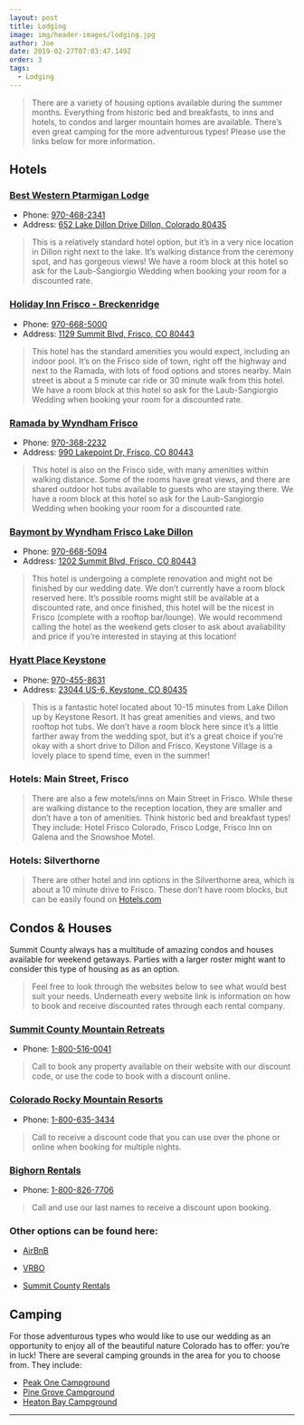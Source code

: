 ```yaml
---
layout: post
title: Lodging
image: img/header-images/lodging.jpg
author: Joe
date: 2019-02-27T07:03:47.149Z
order: 3
tags: 
  - Lodging
---
```


> There are a variety of housing options available during the summer months. Everything from historic bed and breakfasts, to inns and hotels, to condos and larger mountain homes are available. There’s even great camping for the more adventurous types! Please use the links below for more information. 

## Hotels

### <a href="https://www.bestwestern.com/en_US/book/hotels-in-dillon/best-western-ptarmigan-lodge/propertyCode.06098.html" target="_blank">Best Western Ptarmigan Lodge</a> 
 - Phone: <a href="tel:970-468-2341" target="_blank">970-468-2341</a> 
 - Address: <a href="https://www.google.com/maps/place/652+Lake+Dillon+Drive,+Dillon,+CO+80435" target="_blank"> 652 Lake Dillon Drive Dillon, Colorado 80435 </a>

> This is a relatively standard hotel option, but it’s in a very nice location in Dillon right next to the lake. It’s walking distance from the ceremony spot, and has gorgeous views! We have a room block at this hotel so ask for the Laub-Sangiorgio Wedding when booking your room for a discounted rate. 


### <a href="https://www.holidayinn.com/hotels/us/en/frisco/dlnco/hoteldetail" target="_blank">Holiday Inn Frisco - Breckenridge</a> 
 - Phone: <a href="tel:970-668-5000" target="_blank">970-668-5000</a> 
 - Address: <a href="https://www.google.com/maps/place/1129+Summit+Blvd,+Frisco,+CO+80443" target="_blank">1129 Summit Blvd, Frisco, CO 80443</a>

> This hotel has the standard amenities you would expect, including an indoor pool. It’s on the Frisco side of town, right off the highway and next to the Ramada, with lots of food options and stores nearby. Main street is about a 5 minute car ride or 30 minute walk from this hotel. We have a room block at this hotel so ask for the Laub-Sangiorgio Wedding when booking your room for a discounted rate.  


### <a href="https://www.wyndhamhotels.com/ramada/frisco-colorado/ramada-frisco/overview" target="_blank">Ramada by Wyndham Frisco</a> 
 - Phone: <a href="tel:970-368-2232" target="_blank">970-368-2232</a> 
 - Address: <a href="https://www.google.com/maps/place/990+Lakepoint+Dr,+Frisco,+CO+80443" target="_blank">990 Lakepoint Dr, Frisco, CO 80443</a>

> This hotel is also on the Frisco side, with many amenities within walking distance. Some of the rooms have great views, and there are shared outdoor hot tubs available to guests who are staying there. We have a room block at this hotel so ask for the Laub-Sangiorgio Wedding when booking your room for a discounted rate.  


### <a href="https://www.lakedillonlodge.com/" target="_blank">Baymont by Wyndham Frisco Lake Dillon</a> 
 - Phone: <a href="tel:970-668-5094" target="_blank">970-668-5094</a> 
 - Address: <a href="https://www.google.com/maps/place/1202+Summit+Blvd,+Frisco,+CO+80443" target="_blank">1202 Summit Blvd, Frisco, CO 80443</a>

> This hotel is undergoing a complete renovation and might not be finished by our wedding date. We don’t currently have a room block reserved here. It’s possible rooms might still be available at a discounted rate, and once finished, this hotel will be the nicest in Frisco (complete with a rooftop bar/lounge). We would recommend calling the hotel as the weekend gets closer to ask about availability and price if you’re interested in staying at this location!  


### <a href="https://www.hyatt.com/en-US/hotel/colorado/hyatt-place-keystone/denzk" target="_blank">Hyatt Place Keystone</a> 
 - Phone: <a href="tel:970-455-8631" target="_blank">970-455-8631</a> 
 - Address: <a href="https://www.google.com/maps/place/23044+US-6,+Keystone,+CO+80435" target="_blank">23044 US-6, Keystone, CO 80435</a>

> This is a fantastic hotel located about 10-15 minutes from Lake Dillon up by Keystone Resort. It has great amenities and views, and two rooftop hot tubs. We don’t have a room block here since it’s a little farther away from the wedding spot, but it’s a great choice if you’re okay with a short drive to Dillon and Frisco. Keystone Village is a lovely place to spend time, even in the summer!  
<!------->
<h3 class="other-hotels">Hotels: Main Street, Frisco</h3>

> There are also a few motels/inns on Main Street in Frisco. While these are walking distance to the reception location, they are smaller and don’t have a ton of amenities. Think historic bed and breakfast types! They include: Hotel Frisco Colorado, Frisco Lodge, Frisco Inn on Galena and the Snowshoe Motel.

<h3 class="other-hotels">Hotels: Silverthorne</h3>

> There are other hotel and inn options in the Silverthorne area, which is about a 10 minute drive to Frisco. These don’t have room blocks, but can be easily found on <a href="https://www.hotels.com/search.do?resolved-location=CITY%3A1484403%3AUNKNOWN%3AUNKNOWN&destination-id=1484403&q-destination=Silverthorne,%20Colorado,%20United%20States%20of%20America&q-check-in=2019-08-15&q-check-out=2019-08-18&q-rooms=1&q-room-0-adults=2&q-room-0-children=0" target="_blank">Hotels.com</a>
 

## Condos & Houses

Summit County always has a multitude of amazing condos and houses available for weekend getaways. Parties with a larger roster might want to consider this type of housing as as an option.
>Feel free to look through the websites below to see what would best suit your needs. Underneath every website link is information on how to book and receive discounted rates through each rental company. 


### <a href="https://scmountainretreats.com/" target="_blank">Summit County Mountain Retreats</a>  
 - Phone: <a href="tel:1-800-516-0041" target="_blank">1-800-516-0041</a> 
 
> Call to book any property available on their website with our discount code, or use the code to book with a discount online.  

### <a href="https://www.coloradormr.com/" target="_blank">Colorado Rocky Mountain Resorts</a>  
 - Phone: <a href="tel:1-800-635-3434" target="_blank">1-800-635-3434</a> 
 
> Call to receive a discount code that you can use over the phone or online when booking for multiple nights.   

### <a href="https://bighornrentals.com/frisco-lodging" target="_blank">Bighorn Rentals</a>  
 - Phone: <a href="tel:1-800-826-7706" target="_blank">1-800-826-7706</a> 
 
> Call and use our last names to receive a discount upon booking.  

### Other options can be found here:
- <a href="https://www.airbnb.com/s/Frisco--CO--United-States/homes?query=Frisco%2C%20CO%2C%20United%20States&checkin=2019-08-16&checkout=2019-08-18&adults=4&children=0&infants=0&guests=4&place_id=ChIJC2-wVJpeaocRH_fIhqBCLO4&refinement_paths%5B%5D=%2Fhomes&toddlers=0&allow_override%5B%5D=&s_tag=QUw1gZV1" target="_blank">AirBnB</a> 
   <!--todo: add instructions as blockquotes-->
   > 
- <a href="https://www.vrbo.com/results?adultsCount=4&petIncluded=false&q=Frisco%2C%20CO%2C%20USA&from-date=2019-08-16&to-date=2019-08-18" target="_blank">VRBO</a>
   > 
- <a href="https://summitrentals.com/vacation-rentals#fq=%7B!tag%3DRiotSolrWidget%2CRiotSolrFacetList-ss_nid%24field_location%24city%7Dss_nid%24field_location%24city%3AFrisco&fq=%7B!tag%3DRCRiotAvailFilter%2CRiotSolrWidget%2CRCRiotPrices%7Ditem_id%3A(285%20OR%20277%20OR%20181%20OR%20199%20OR%2082%20OR%20337%20OR%20267%20OR%20286%20OR%20282%20OR%20196%20OR%20227%20OR%20224%20OR%20325%20OR%20289%20OR%20272%20OR%20322%20OR%2073%20OR%20236%20OR%20153%20OR%20255%20OR%20234%20OR%20315%20OR%20305%20OR%20264%20OR%20246%20OR%20143%20OR%20291%20OR%20334%20OR%20252%20OR%20331%20OR%20306%20OR%20321%20OR%20183%20OR%20163%20OR%2091%20OR%20295%20OR%20220%20OR%20122%20OR%20299%20OR%2086%20OR%20128%20OR%20113%20OR%20205%20OR%20142%20OR%20106%20OR%20219%20OR%20193%20OR%20209%20OR%20168%20OR%20105%20OR%2054%20OR%20190%20OR%2031%20OR%2025%20OR%20184%20OR%20159%20OR%20200%20OR%20273%20OR%2036%20OR%20118%20OR%20103%20OR%2060%20OR%20125%20OR%205%20OR%20281%20OR%20124%20OR%20156%20OR%20223%20OR%20132%20OR%2057%20OR%20145%20OR%2087%20OR%20287%20OR%20249%20OR%20237%20OR%20248%20OR%20101%20OR%20129%20OR%20146%20OR%20260%20OR%20240%20OR%20216%20OR%20251%20OR%20138%20OR%2017%20OR%20104%20OR%20162%20OR%20274%20OR%2067%20OR%20211%20OR%2018%20OR%20256%20OR%20135%20OR%2056%20OR%20166%20OR%20121%20OR%2016%20OR%20191%20OR%20151%20OR%2069%20OR%2090%20OR%2035%20OR%2030%20OR%2027%20OR%20242%20OR%2058%20OR%20250%20OR%2094%20OR%2079%20OR%2080%20OR%20192%20OR%20112%20OR%20141%20OR%2071%20OR%20147%20OR%2052%20OR%20244%20OR%2050%20OR%206%20OR%2046%20OR%20323%20OR%2013%20OR%20283%20OR%207%20OR%20303%20OR%20317%20OR%20326%20OR%20314%20OR%20301%20OR%20310%20OR%20130%20OR%20298%20OR%20294%20OR%20206%20OR%20329%20OR%20336%20OR%20312%20OR%20231%20OR%20319%20OR%20333%20OR%20300%20OR%20304%20OR%20332%20OR%20316%20OR%20338%20OR%20102%20OR%2083%20OR%2076%20OR%20116%20OR%204%20OR%2063%20OR%20265%20OR%20330%20OR%208%20OR%2077%20OR%20238%20OR%2059%20OR%2028%20OR%201%20OR%20233%20OR%20189%20OR%2084%20OR%20288%20OR%20186%20OR%20296%20OR%2072%20OR%20266%20OR%20309%20OR%20279)&q=*%3A*&rcav=%7B%22rcav%22%3A%7B%22begin%22%3A%2208%2F15%2F2019%22%2C%22end%22%3A%2208%2F18%2F2019%22%2C%22adult%22%3A1%2C%22child%22%3A0%7D%7D" target="_blank">Summit County Rentals</a>
    >  


## Camping

For those adventurous types who would like to use our wedding as an opportunity to enjoy all of the beautiful nature Colorado has to offer: you’re in luck! There are several camping grounds in the area for you to choose from. They include:

- <a href="https://www.recreation.gov/camping/campgrounds/232221" target="_blank">Peak One Campground</a>
- <a href="https://www.fs.usda.gov/recarea/whiteriver/recreation/camping-cabins/recarea/?recid=40877&actid=29" target="_blank">Pine Grove Campground</a>
- <a href="https://www.recreation.gov/camping/campgrounds/232220" target="_blank">Heaton Bay Campground</a>

---
